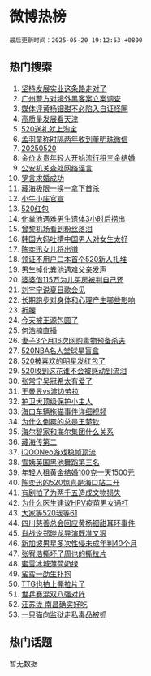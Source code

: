 # 微博热榜

`最后更新时间：2025-05-20 19:12:53 +0800`

## 热门搜索

1. [坚持发展实业这条路走对了](https://m.weibo.cn/search?containerid=100103type%3D1%26t%3D10%26q%3D%23%E5%9D%9A%E6%8C%81%E5%8F%91%E5%B1%95%E5%AE%9E%E4%B8%9A%E8%BF%99%E6%9D%A1%E8%B7%AF%E8%B5%B0%E5%AF%B9%E4%BA%86%23&stream_entry_id=51&isnewpage=1&extparam=seat%3D1%26dgr%3D0%26cate%3D10103%26q%3D%2523%25E5%259D%259A%25E6%258C%2581%25E5%258F%2591%25E5%25B1%2595%25E5%25AE%259E%25E4%25B8%259A%25E8%25BF%2599%25E6%259D%25A1%25E8%25B7%25AF%25E8%25B5%25B0%25E5%25AF%25B9%25E4%25BA%2586%2523%26stream_entry_id%3D51%26filter_type%3Drealtimehot%26pos%3D0%26c_type%3D51%26display_time%3D1747739572%26pre_seqid%3D174773957276603321605154)
1. [广州警方对境外黑客案立案调查](https://m.weibo.cn/search?containerid=100103type%3D1%26t%3D10%26q%3D%23%E5%B9%BF%E5%B7%9E%E8%AD%A6%E6%96%B9%E5%AF%B9%E5%A2%83%E5%A4%96%E9%BB%91%E5%AE%A2%E6%A1%88%E7%AB%8B%E6%A1%88%E8%B0%83%E6%9F%A5%23&stream_entry_id=31&isnewpage=1&extparam=seat%3D1%26dgr%3D0%26flag%3D0%26filter_type%3Drealtimehot%26realpos%3D1%26c_type%3D31%26cate%3D5001%26lcate%3D5001%26stream_entry_id%3D31%26band_rank%3D1%26pos%3D0%26q%3D%2523%25E5%25B9%25BF%25E5%25B7%259E%25E8%25AD%25A6%25E6%2596%25B9%25E5%25AF%25B9%25E5%25A2%2583%25E5%25A4%2596%25E9%25BB%2591%25E5%25AE%25A2%25E6%25A1%2588%25E7%25AB%258B%25E6%25A1%2588%25E8%25B0%2583%25E6%259F%25A5%2523%26display_time%3D1747739572%26pre_seqid%3D174773957276603321605154)
1. [媒体评黄杨钿甜不必陷入自证怪圈](https://m.weibo.cn/search?containerid=100103type%3D1%26t%3D10%26q%3D%E5%AA%92%E4%BD%93%E8%AF%84%E9%BB%84%E6%9D%A8%E9%92%BF%E7%94%9C%E4%B8%8D%E5%BF%85%E9%99%B7%E5%85%A5%E8%87%AA%E8%AF%81%E6%80%AA%E5%9C%88&stream_entry_id=31&isnewpage=1&extparam=seat%3D1%26dgr%3D0%26flag%3D1%26filter_type%3Drealtimehot%26realpos%3D2%26c_type%3D31%26cate%3D5001%26lcate%3D5001%26stream_entry_id%3D31%26band_rank%3D2%26pos%3D1%26q%3D%25E5%25AA%2592%25E4%25BD%2593%25E8%25AF%2584%25E9%25BB%2584%25E6%259D%25A8%25E9%2592%25BF%25E7%2594%259C%25E4%25B8%258D%25E5%25BF%2585%25E9%2599%25B7%25E5%2585%25A5%25E8%2587%25AA%25E8%25AF%2581%25E6%2580%25AA%25E5%259C%2588%26display_time%3D1747739572%26pre_seqid%3D174773957276603321605154)
1. [高质量发展看天津](https://m.weibo.cn/search?containerid=100103type%3D1%26t%3D10%26q%3D%23%E9%AB%98%E8%B4%A8%E9%87%8F%E5%8F%91%E5%B1%95%E7%9C%8B%E5%A4%A9%E6%B4%A5%23&stream_entry_id=31&isnewpage=1&extparam=seat%3D1%26dgr%3D0%26flag%3D1%26filter_type%3Drealtimehot%26realpos%3D3%26c_type%3D31%26cate%3D5001%26lcate%3D5001%26stream_entry_id%3D31%26band_rank%3D3%26pos%3D2%26q%3D%2523%25E9%25AB%2598%25E8%25B4%25A8%25E9%2587%258F%25E5%258F%2591%25E5%25B1%2595%25E7%259C%258B%25E5%25A4%25A9%25E6%25B4%25A5%2523%26display_time%3D1747739572%26pre_seqid%3D174773957276603321605154)
1. [520送礼就上淘宝](https://m.weibo.cn/search?containerid=100103type%3D1%26t%3D10%26q%3D%23520%E9%80%81%E7%A4%BC%E5%B0%B1%E4%B8%8A%E6%B7%98%E5%AE%9D%23&stream_entry_id=31&isnewpage=1&extparam=seat%3D1%26dgr%3D0%26is_ad_pos%3D1%26adid%3D286618%26filter_type%3Drealtimehot%26c_type%3D31%26topic_ad%3D1%26cate%3D5001%26stream_entry_id%3D31%26lcate%3D5001%26band_rank%3D4%26pos%3D3%26q%3D%2523520%25E9%2580%2581%25E7%25A4%25BC%25E5%25B0%25B1%25E4%25B8%258A%25E6%25B7%2598%25E5%25AE%259D%2523%26display_time%3D1747739572%26pre_seqid%3D174773957276603321605154)
1. [孟羽童称时隔两年收到董明珠微信](https://m.weibo.cn/search?containerid=100103type%3D1%26t%3D10%26q%3D%23%E5%AD%9F%E7%BE%BD%E7%AB%A5%E7%A7%B0%E6%97%B6%E9%9A%94%E4%B8%A4%E5%B9%B4%E6%94%B6%E5%88%B0%E8%91%A3%E6%98%8E%E7%8F%A0%E5%BE%AE%E4%BF%A1%23&stream_entry_id=31&isnewpage=1&extparam=seat%3D1%26dgr%3D0%26flag%3D0%26filter_type%3Drealtimehot%26realpos%3D4%26c_type%3D31%26cate%3D5001%26lcate%3D5001%26stream_entry_id%3D31%26band_rank%3D4%26pos%3D4%26q%3D%2523%25E5%25AD%259F%25E7%25BE%25BD%25E7%25AB%25A5%25E7%25A7%25B0%25E6%2597%25B6%25E9%259A%2594%25E4%25B8%25A4%25E5%25B9%25B4%25E6%2594%25B6%25E5%2588%25B0%25E8%2591%25A3%25E6%2598%258E%25E7%258F%25A0%25E5%25BE%25AE%25E4%25BF%25A1%2523%26display_time%3D1747739572%26pre_seqid%3D174773957276603321605154)
1. [20250520](https://m.weibo.cn/search?containerid=100103type%3D1%26t%3D10%26q%3D%2320250520%23&stream_entry_id=31&isnewpage=1&extparam=seat%3D1%26dgr%3D0%26flag%3D16%26filter_type%3Drealtimehot%26realpos%3D5%26c_type%3D31%26cate%3D5001%26lcate%3D5001%26stream_entry_id%3D31%26band_rank%3D5%26pos%3D5%26q%3D%252320250520%2523%26display_time%3D1747739572%26pre_seqid%3D174773957276603321605154)
1. [金价太贵年轻人开始流行租三金结婚](https://m.weibo.cn/search?containerid=100103type%3D1%26t%3D10%26q%3D%23%E9%87%91%E4%BB%B7%E5%A4%AA%E8%B4%B5%E5%B9%B4%E8%BD%BB%E4%BA%BA%E5%BC%80%E5%A7%8B%E6%B5%81%E8%A1%8C%E7%A7%9F%E4%B8%89%E9%87%91%E7%BB%93%E5%A9%9A%23&stream_entry_id=31&isnewpage=1&extparam=seat%3D1%26dgr%3D0%26flag%3D0%26filter_type%3Drealtimehot%26realpos%3D6%26c_type%3D31%26cate%3D5001%26lcate%3D5001%26stream_entry_id%3D31%26band_rank%3D6%26pos%3D6%26q%3D%2523%25E9%2587%2591%25E4%25BB%25B7%25E5%25A4%25AA%25E8%25B4%25B5%25E5%25B9%25B4%25E8%25BD%25BB%25E4%25BA%25BA%25E5%25BC%2580%25E5%25A7%258B%25E6%25B5%2581%25E8%25A1%258C%25E7%25A7%259F%25E4%25B8%2589%25E9%2587%2591%25E7%25BB%2593%25E5%25A9%259A%2523%26display_time%3D1747739572%26pre_seqid%3D174773957276603321605154)
1. [公安机关查处网络谣言](https://m.weibo.cn/search?containerid=100103type%3D1%26t%3D10%26q%3D%23%E5%85%AC%E5%AE%89%E6%9C%BA%E5%85%B3%E6%9F%A5%E5%A4%84%E7%BD%91%E7%BB%9C%E8%B0%A3%E8%A8%80%23&stream_entry_id=31&isnewpage=1&extparam=seat%3D1%26dgr%3D0%26is_ad_pos%3D1%26adid%3D286915%26filter_type%3Drealtimehot%26c_type%3D31%26cate%3D5001%26lcate%3D5001%26stream_entry_id%3D31%26band_rank%3D7%26pos%3D7%26q%3D%2523%25E5%2585%25AC%25E5%25AE%2589%25E6%259C%25BA%25E5%2585%25B3%25E6%259F%25A5%25E5%25A4%2584%25E7%25BD%2591%25E7%25BB%259C%25E8%25B0%25A3%25E8%25A8%2580%2523%26display_time%3D1747739572%26pre_seqid%3D174773957276603321605154)
1. [罗言求婚成功](https://m.weibo.cn/search?containerid=100103type%3D1%26t%3D10%26q%3D%E7%BD%97%E8%A8%80%E6%B1%82%E5%A9%9A%E6%88%90%E5%8A%9F&stream_entry_id=31&isnewpage=1&extparam=seat%3D1%26dgr%3D0%26flag%3D1%26filter_type%3Drealtimehot%26realpos%3D7%26c_type%3D31%26cate%3D5001%26lcate%3D5001%26stream_entry_id%3D31%26band_rank%3D7%26pos%3D8%26q%3D%25E7%25BD%2597%25E8%25A8%2580%25E6%25B1%2582%25E5%25A9%259A%25E6%2588%2590%25E5%258A%259F%26display_time%3D1747739572%26pre_seqid%3D174773957276603321605154)
1. [藏海极限一换一拿下首杀](https://m.weibo.cn/search?containerid=100103type%3D1%26t%3D10%26q%3D%23%E8%97%8F%E6%B5%B7%E6%9E%81%E9%99%90%E4%B8%80%E6%8D%A2%E4%B8%80%E6%8B%BF%E4%B8%8B%E9%A6%96%E6%9D%80%23&stream_entry_id=31&isnewpage=1&extparam=seat%3D1%26dgr%3D0%26flag%3D1%26filter_type%3Drealtimehot%26realpos%3D8%26c_type%3D31%26cate%3D5001%26lcate%3D5001%26stream_entry_id%3D31%26band_rank%3D8%26pos%3D9%26q%3D%2523%25E8%2597%258F%25E6%25B5%25B7%25E6%259E%2581%25E9%2599%2590%25E4%25B8%2580%25E6%258D%25A2%25E4%25B8%2580%25E6%258B%25BF%25E4%25B8%258B%25E9%25A6%2596%25E6%259D%2580%2523%26display_time%3D1747739572%26pre_seqid%3D174773957276603321605154)
1. [小牛小庄官宣](https://m.weibo.cn/search?containerid=100103type%3D1%26t%3D10%26q%3D%E5%B0%8F%E7%89%9B%E5%B0%8F%E5%BA%84%E5%AE%98%E5%AE%A3&stream_entry_id=31&isnewpage=1&extparam=seat%3D1%26dgr%3D0%26flag%3D1%26filter_type%3Drealtimehot%26realpos%3D9%26c_type%3D31%26cate%3D5001%26lcate%3D5001%26stream_entry_id%3D31%26band_rank%3D9%26pos%3D10%26q%3D%25E5%25B0%258F%25E7%2589%259B%25E5%25B0%258F%25E5%25BA%2584%25E5%25AE%2598%25E5%25AE%25A3%26display_time%3D1747739572%26pre_seqid%3D174773957276603321605154)
1. [520红包](https://m.weibo.cn/search?containerid=100103type%3D1%26t%3D10%26q%3D520%E7%BA%A2%E5%8C%85&stream_entry_id=31&isnewpage=1&extparam=seat%3D1%26dgr%3D0%26flag%3D0%26filter_type%3Drealtimehot%26realpos%3D10%26c_type%3D31%26cate%3D5001%26lcate%3D5001%26stream_entry_id%3D31%26band_rank%3D10%26pos%3D11%26q%3D520%25E7%25BA%25A2%25E5%258C%2585%26display_time%3D1747739572%26pre_seqid%3D174773957276603321605154)
1. [化粪池遇难男生遗体3小时后捞出](https://m.weibo.cn/search?containerid=100103type%3D1%26t%3D10%26q%3D%23%E5%8C%96%E7%B2%AA%E6%B1%A0%E9%81%87%E9%9A%BE%E7%94%B7%E7%94%9F%E9%81%97%E4%BD%933%E5%B0%8F%E6%97%B6%E5%90%8E%E6%8D%9E%E5%87%BA%23&stream_entry_id=31&isnewpage=1&extparam=seat%3D1%26dgr%3D0%26flag%3D1%26filter_type%3Drealtimehot%26realpos%3D11%26c_type%3D31%26cate%3D5001%26lcate%3D5001%26stream_entry_id%3D31%26band_rank%3D11%26pos%3D12%26q%3D%2523%25E5%258C%2596%25E7%25B2%25AA%25E6%25B1%25A0%25E9%2581%2587%25E9%259A%25BE%25E7%2594%25B7%25E7%2594%259F%25E9%2581%2597%25E4%25BD%25933%25E5%25B0%258F%25E6%2597%25B6%25E5%2590%258E%25E6%258D%259E%25E5%2587%25BA%2523%26display_time%3D1747739572%26pre_seqid%3D174773957276603321605154)
1. [曾黎机场看到粉丝落泪](https://m.weibo.cn/search?containerid=100103type%3D1%26t%3D10%26q%3D%23%E6%9B%BE%E9%BB%8E%E6%9C%BA%E5%9C%BA%E7%9C%8B%E5%88%B0%E7%B2%89%E4%B8%9D%E8%90%BD%E6%B3%AA%23&stream_entry_id=31&isnewpage=1&extparam=seat%3D1%26dgr%3D0%26flag%3D1%26filter_type%3Drealtimehot%26realpos%3D12%26c_type%3D31%26cate%3D5001%26lcate%3D5001%26stream_entry_id%3D31%26band_rank%3D12%26pos%3D13%26q%3D%2523%25E6%259B%25BE%25E9%25BB%258E%25E6%259C%25BA%25E5%259C%25BA%25E7%259C%258B%25E5%2588%25B0%25E7%25B2%2589%25E4%25B8%259D%25E8%2590%25BD%25E6%25B3%25AA%2523%26display_time%3D1747739572%26pre_seqid%3D174773957276603321605154)
1. [韩国大妈吐槽中国男人对女生太好](https://m.weibo.cn/search?containerid=100103type%3D1%26t%3D10%26q%3D%E9%9F%A9%E5%9B%BD%E5%A4%A7%E5%A6%88%E5%90%90%E6%A7%BD%E4%B8%AD%E5%9B%BD%E7%94%B7%E4%BA%BA%E5%AF%B9%E5%A5%B3%E7%94%9F%E5%A4%AA%E5%A5%BD&stream_entry_id=31&isnewpage=1&extparam=seat%3D1%26dgr%3D0%26flag%3D2%26filter_type%3Drealtimehot%26realpos%3D13%26c_type%3D31%26cate%3D5001%26lcate%3D5001%26stream_entry_id%3D31%26band_rank%3D13%26pos%3D14%26q%3D%25E9%259F%25A9%25E5%259B%25BD%25E5%25A4%25A7%25E5%25A6%2588%25E5%2590%2590%25E6%25A7%25BD%25E4%25B8%25AD%25E5%259B%25BD%25E7%2594%25B7%25E4%25BA%25BA%25E5%25AF%25B9%25E5%25A5%25B3%25E7%2594%259F%25E5%25A4%25AA%25E5%25A5%25BD%26display_time%3D1747739572%26pre_seqid%3D174773957276603321605154)
1. [陈奕迅女儿将出道](https://m.weibo.cn/search?containerid=100103type%3D1%26t%3D10%26q%3D%23%E9%99%88%E5%A5%95%E8%BF%85%E5%A5%B3%E5%84%BF%E5%B0%86%E5%87%BA%E9%81%93%23&stream_entry_id=31&isnewpage=1&extparam=seat%3D1%26dgr%3D0%26flag%3D1%26filter_type%3Drealtimehot%26realpos%3D14%26c_type%3D31%26cate%3D5001%26lcate%3D5001%26stream_entry_id%3D31%26band_rank%3D14%26pos%3D15%26q%3D%2523%25E9%2599%2588%25E5%25A5%2595%25E8%25BF%2585%25E5%25A5%25B3%25E5%2584%25BF%25E5%25B0%2586%25E5%2587%25BA%25E9%2581%2593%2523%26display_time%3D1747739572%26pre_seqid%3D174773957276603321605154)
1. [领证不用户口本首个520新人扎堆](https://m.weibo.cn/search?containerid=100103type%3D1%26t%3D10%26q%3D%23%E9%A2%86%E8%AF%81%E4%B8%8D%E7%94%A8%E6%88%B7%E5%8F%A3%E6%9C%AC%E9%A6%96%E4%B8%AA520%E6%96%B0%E4%BA%BA%E6%89%8E%E5%A0%86%23&stream_entry_id=31&isnewpage=1&extparam=seat%3D1%26dgr%3D0%26flag%3D1%26filter_type%3Drealtimehot%26realpos%3D15%26c_type%3D31%26cate%3D5001%26lcate%3D5001%26stream_entry_id%3D31%26band_rank%3D15%26pos%3D16%26q%3D%2523%25E9%25A2%2586%25E8%25AF%2581%25E4%25B8%258D%25E7%2594%25A8%25E6%2588%25B7%25E5%258F%25A3%25E6%259C%25AC%25E9%25A6%2596%25E4%25B8%25AA520%25E6%2596%25B0%25E4%25BA%25BA%25E6%2589%258E%25E5%25A0%2586%2523%26display_time%3D1747739572%26pre_seqid%3D174773957276603321605154)
1. [男生掉化粪池遇难父亲发声](https://m.weibo.cn/search?containerid=100103type%3D1%26t%3D10%26q%3D%23%E7%94%B7%E7%94%9F%E6%8E%89%E5%8C%96%E7%B2%AA%E6%B1%A0%E9%81%87%E9%9A%BE%E7%88%B6%E4%BA%B2%E5%8F%91%E5%A3%B0%23&stream_entry_id=31&isnewpage=1&extparam=seat%3D1%26dgr%3D0%26flag%3D0%26filter_type%3Drealtimehot%26realpos%3D16%26c_type%3D31%26cate%3D5001%26lcate%3D5001%26stream_entry_id%3D31%26band_rank%3D16%26pos%3D17%26q%3D%2523%25E7%2594%25B7%25E7%2594%259F%25E6%258E%2589%25E5%258C%2596%25E7%25B2%25AA%25E6%25B1%25A0%25E9%2581%2587%25E9%259A%25BE%25E7%2588%25B6%25E4%25BA%25B2%25E5%258F%2591%25E5%25A3%25B0%2523%26display_time%3D1747739572%26pre_seqid%3D174773957276603321605154)
1. [婆婆借115万为儿买房被判自己还](https://m.weibo.cn/search?containerid=100103type%3D1%26t%3D10%26q%3D%23%E5%A9%86%E5%A9%86%E5%80%9F115%E4%B8%87%E4%B8%BA%E5%84%BF%E4%B9%B0%E6%88%BF%E8%A2%AB%E5%88%A4%E8%87%AA%E5%B7%B1%E8%BF%98%23&stream_entry_id=31&isnewpage=1&extparam=seat%3D1%26dgr%3D0%26flag%3D1%26filter_type%3Drealtimehot%26realpos%3D17%26c_type%3D31%26cate%3D5001%26lcate%3D5001%26stream_entry_id%3D31%26band_rank%3D17%26pos%3D18%26q%3D%2523%25E5%25A9%2586%25E5%25A9%2586%25E5%2580%259F115%25E4%25B8%2587%25E4%25B8%25BA%25E5%2584%25BF%25E4%25B9%25B0%25E6%2588%25BF%25E8%25A2%25AB%25E5%2588%25A4%25E8%2587%25AA%25E5%25B7%25B1%25E8%25BF%2598%2523%26display_time%3D1747739572%26pre_seqid%3D174773957276603321605154)
1. [刘宇宁说夏日歌会见](https://m.weibo.cn/search?containerid=100103type%3D1%26t%3D10%26q%3D%23%E5%88%98%E5%AE%87%E5%AE%81%E8%AF%B4%E5%A4%8F%E6%97%A5%E6%AD%8C%E4%BC%9A%E8%A7%81%23&stream_entry_id=31&isnewpage=1&extparam=seat%3D1%26dgr%3D0%26flag%3D1%26filter_type%3Drealtimehot%26realpos%3D18%26c_type%3D31%26cate%3D5001%26lcate%3D5001%26stream_entry_id%3D31%26band_rank%3D18%26pos%3D19%26q%3D%2523%25E5%2588%2598%25E5%25AE%2587%25E5%25AE%2581%25E8%25AF%25B4%25E5%25A4%258F%25E6%2597%25A5%25E6%25AD%258C%25E4%25BC%259A%25E8%25A7%2581%2523%26display_time%3D1747739572%26pre_seqid%3D174773957276603321605154)
1. [长期跑步对身体和心理产生哪些影响](https://m.weibo.cn/search?containerid=100103type%3D1%26t%3D10%26q%3D%E9%95%BF%E6%9C%9F%E8%B7%91%E6%AD%A5%E5%AF%B9%E8%BA%AB%E4%BD%93%E5%92%8C%E5%BF%83%E7%90%86%E4%BA%A7%E7%94%9F%E5%93%AA%E4%BA%9B%E5%BD%B1%E5%93%8D&stream_entry_id=31&isnewpage=1&extparam=seat%3D1%26dgr%3D0%26flag%3D1%26is_ai_ask%3D1%26filter_type%3Drealtimehot%26realpos%3D19%26c_type%3D31%26lcate%3D5001%26cate%3D5001%26stream_entry_id%3D31%26band_rank%3D19%26pos%3D20%26q%3D%25E9%2595%25BF%25E6%259C%259F%25E8%25B7%2591%25E6%25AD%25A5%25E5%25AF%25B9%25E8%25BA%25AB%25E4%25BD%2593%25E5%2592%258C%25E5%25BF%2583%25E7%2590%2586%25E4%25BA%25A7%25E7%2594%259F%25E5%2593%25AA%25E4%25BA%259B%25E5%25BD%25B1%25E5%2593%258D%26display_time%3D1747739572%26pre_seqid%3D174773957276603321605154)
1. [折腰](https://m.weibo.cn/search?containerid=100103type%3D1%26t%3D10%26q%3D%E6%8A%98%E8%85%B0&stream_entry_id=31&isnewpage=1&extparam=seat%3D1%26dgr%3D0%26flag%3D1%26filter_type%3Drealtimehot%26realpos%3D20%26c_type%3D31%26cate%3D5001%26lcate%3D5001%26stream_entry_id%3D31%26band_rank%3D20%26pos%3D21%26q%3D%25E6%258A%2598%25E8%2585%25B0%26display_time%3D1747739572%26pre_seqid%3D174773957276603321605154)
1. [今天被王源包圆了](https://m.weibo.cn/search?containerid=100103type%3D1%26t%3D10%26q%3D%23%E4%BB%8A%E5%A4%A9%E8%A2%AB%E7%8E%8B%E6%BA%90%E5%8C%85%E5%9C%86%E4%BA%86%23&stream_entry_id=31&isnewpage=1&extparam=seat%3D1%26dgr%3D0%26flag%3D1%26filter_type%3Drealtimehot%26realpos%3D21%26c_type%3D31%26cate%3D5001%26lcate%3D5001%26stream_entry_id%3D31%26band_rank%3D21%26pos%3D22%26q%3D%2523%25E4%25BB%258A%25E5%25A4%25A9%25E8%25A2%25AB%25E7%258E%258B%25E6%25BA%2590%25E5%258C%2585%25E5%259C%2586%25E4%25BA%2586%2523%26display_time%3D1747739572%26pre_seqid%3D174773957276603321605154)
1. [何浩楠直播](https://m.weibo.cn/search?containerid=100103type%3D1%26t%3D10%26q%3D%E4%BD%95%E6%B5%A9%E6%A5%A0%E7%9B%B4%E6%92%AD&stream_entry_id=31&isnewpage=1&extparam=seat%3D1%26dgr%3D0%26flag%3D1%26filter_type%3Drealtimehot%26realpos%3D22%26c_type%3D31%26cate%3D5001%26lcate%3D5001%26stream_entry_id%3D31%26band_rank%3D22%26pos%3D23%26q%3D%25E4%25BD%2595%25E6%25B5%25A9%25E6%25A5%25A0%25E7%259B%25B4%25E6%2592%25AD%26display_time%3D1747739572%26pre_seqid%3D174773957276603321605154)
1. [妻子3个月16次网购毒物预备杀夫](https://m.weibo.cn/search?containerid=100103type%3D1%26t%3D10%26q%3D%23%E5%A6%BB%E5%AD%903%E4%B8%AA%E6%9C%8816%E6%AC%A1%E7%BD%91%E8%B4%AD%E6%AF%92%E7%89%A9%E9%A2%84%E5%A4%87%E6%9D%80%E5%A4%AB%23&stream_entry_id=31&isnewpage=1&extparam=seat%3D1%26dgr%3D0%26flag%3D0%26filter_type%3Drealtimehot%26realpos%3D23%26c_type%3D31%26cate%3D5001%26lcate%3D5001%26stream_entry_id%3D31%26band_rank%3D23%26pos%3D24%26q%3D%2523%25E5%25A6%25BB%25E5%25AD%25903%25E4%25B8%25AA%25E6%259C%258816%25E6%25AC%25A1%25E7%25BD%2591%25E8%25B4%25AD%25E6%25AF%2592%25E7%2589%25A9%25E9%25A2%2584%25E5%25A4%2587%25E6%259D%2580%25E5%25A4%25AB%2523%26display_time%3D1747739572%26pre_seqid%3D174773957276603321605154)
1. [520NBA名人堂球星盲盒](https://m.weibo.cn/search?containerid=100103type%3D1%26t%3D10%26q%3D%23520NBA%E5%90%8D%E4%BA%BA%E5%A0%82%E7%90%83%E6%98%9F%E7%9B%B2%E7%9B%92%23&stream_entry_id=31&isnewpage=1&extparam=seat%3D1%26dgr%3D0%26flag%3D1%26filter_type%3Drealtimehot%26realpos%3D24%26c_type%3D31%26cate%3D5001%26lcate%3D5001%26stream_entry_id%3D31%26band_rank%3D24%26pos%3D25%26q%3D%2523520NBA%25E5%2590%258D%25E4%25BA%25BA%25E5%25A0%2582%25E7%2590%2583%25E6%2598%259F%25E7%259B%25B2%25E7%259B%2592%2523%26display_time%3D1747739572%26pre_seqid%3D174773957276603321605154)
1. [520被喜欢的明星发红包了](https://m.weibo.cn/search?containerid=100103type%3D1%26t%3D10%26q%3D%23520%E8%A2%AB%E5%96%9C%E6%AC%A2%E7%9A%84%E6%98%8E%E6%98%9F%E5%8F%91%E7%BA%A2%E5%8C%85%E4%BA%86%23&stream_entry_id=31&isnewpage=1&extparam=seat%3D1%26dgr%3D0%26flag%3D1%26filter_type%3Drealtimehot%26realpos%3D25%26c_type%3D31%26cate%3D5001%26lcate%3D5001%26stream_entry_id%3D31%26band_rank%3D25%26pos%3D26%26q%3D%2523520%25E8%25A2%25AB%25E5%2596%259C%25E6%25AC%25A2%25E7%259A%2584%25E6%2598%258E%25E6%2598%259F%25E5%258F%2591%25E7%25BA%25A2%25E5%258C%2585%25E4%25BA%2586%2523%26display_time%3D1747739572%26pre_seqid%3D174773957276603321605154)
1. [520收到这花谁不会被感动到流泪](https://m.weibo.cn/search?containerid=100103type%3D1%26t%3D10%26q%3D520%E6%94%B6%E5%88%B0%E8%BF%99%E8%8A%B1%E8%B0%81%E4%B8%8D%E4%BC%9A%E8%A2%AB%E6%84%9F%E5%8A%A8%E5%88%B0%E6%B5%81%E6%B3%AA&stream_entry_id=31&isnewpage=1&extparam=seat%3D1%26dgr%3D0%26flag%3D1%26filter_type%3Drealtimehot%26realpos%3D26%26c_type%3D31%26cate%3D5001%26lcate%3D5001%26stream_entry_id%3D31%26band_rank%3D26%26pos%3D27%26q%3D520%25E6%2594%25B6%25E5%2588%25B0%25E8%25BF%2599%25E8%258A%25B1%25E8%25B0%2581%25E4%25B8%258D%25E4%25BC%259A%25E8%25A2%25AB%25E6%2584%259F%25E5%258A%25A8%25E5%2588%25B0%25E6%25B5%2581%25E6%25B3%25AA%26display_time%3D1747739572%26pre_seqid%3D174773957276603321605154)
1. [张常宁吴冠希太有爱了](https://m.weibo.cn/search?containerid=100103type%3D1%26t%3D10%26q%3D%23%E5%BC%A0%E5%B8%B8%E5%AE%81%E5%90%B4%E5%86%A0%E5%B8%8C%E5%A4%AA%E6%9C%89%E7%88%B1%E4%BA%86%23&stream_entry_id=31&isnewpage=1&extparam=seat%3D1%26dgr%3D0%26flag%3D1%26filter_type%3Drealtimehot%26realpos%3D27%26c_type%3D31%26cate%3D5001%26lcate%3D5001%26stream_entry_id%3D31%26band_rank%3D27%26pos%3D28%26q%3D%2523%25E5%25BC%25A0%25E5%25B8%25B8%25E5%25AE%2581%25E5%2590%25B4%25E5%2586%25A0%25E5%25B8%258C%25E5%25A4%25AA%25E6%259C%2589%25E7%2588%25B1%25E4%25BA%2586%2523%26display_time%3D1747739572%26pre_seqid%3D174773957276603321605154)
1. [王曼昱vs渡边劳拉](https://m.weibo.cn/search?containerid=100103type%3D1%26t%3D10%26q%3D%23%E7%8E%8B%E6%9B%BC%E6%98%B1vs%E6%B8%A1%E8%BE%B9%E5%8A%B3%E6%8B%89%23&stream_entry_id=31&isnewpage=1&extparam=seat%3D1%26dgr%3D0%26flag%3D1%26filter_type%3Drealtimehot%26realpos%3D28%26c_type%3D31%26cate%3D5001%26lcate%3D5001%26stream_entry_id%3D31%26band_rank%3D28%26pos%3D29%26q%3D%2523%25E7%258E%258B%25E6%259B%25BC%25E6%2598%25B1vs%25E6%25B8%25A1%25E8%25BE%25B9%25E5%258A%25B3%25E6%258B%2589%2523%26display_time%3D1747739572%26pre_seqid%3D174773957276603321605154)
1. [护卫犬顶级保护小主人](https://m.weibo.cn/search?containerid=100103type%3D1%26t%3D10%26q%3D%E6%8A%A4%E5%8D%AB%E7%8A%AC%E9%A1%B6%E7%BA%A7%E4%BF%9D%E6%8A%A4%E5%B0%8F%E4%B8%BB%E4%BA%BA&stream_entry_id=31&isnewpage=1&extparam=seat%3D1%26dgr%3D0%26flag%3D1%26filter_type%3Drealtimehot%26realpos%3D29%26c_type%3D31%26cate%3D5001%26lcate%3D5001%26stream_entry_id%3D31%26band_rank%3D29%26pos%3D30%26q%3D%25E6%258A%25A4%25E5%258D%25AB%25E7%258A%25AC%25E9%25A1%25B6%25E7%25BA%25A7%25E4%25BF%259D%25E6%258A%25A4%25E5%25B0%258F%25E4%25B8%25BB%25E4%25BA%25BA%26display_time%3D1747739572%26pre_seqid%3D174773957276603321605154)
1. [海口车辆拖猫事件详细视频](https://m.weibo.cn/search?containerid=100103type%3D1%26t%3D10%26q%3D%23%E6%B5%B7%E5%8F%A3%E8%BD%A6%E8%BE%86%E6%8B%96%E7%8C%AB%E4%BA%8B%E4%BB%B6%E8%AF%A6%E7%BB%86%E8%A7%86%E9%A2%91%23&stream_entry_id=31&isnewpage=1&extparam=seat%3D1%26dgr%3D0%26flag%3D1%26filter_type%3Drealtimehot%26realpos%3D30%26c_type%3D31%26cate%3D5001%26lcate%3D5001%26stream_entry_id%3D31%26band_rank%3D30%26pos%3D31%26q%3D%2523%25E6%25B5%25B7%25E5%258F%25A3%25E8%25BD%25A6%25E8%25BE%2586%25E6%258B%2596%25E7%258C%25AB%25E4%25BA%258B%25E4%25BB%25B6%25E8%25AF%25A6%25E7%25BB%2586%25E8%25A7%2586%25E9%25A2%2591%2523%26display_time%3D1747739572%26pre_seqid%3D174773957276603321605154)
1. [为什么倒霉的总是王楚钦](https://m.weibo.cn/search?containerid=100103type%3D1%26t%3D10%26q%3D%23%E4%B8%BA%E4%BB%80%E4%B9%88%E5%80%92%E9%9C%89%E7%9A%84%E6%80%BB%E6%98%AF%E7%8E%8B%E6%A5%9A%E9%92%A6%23&stream_entry_id=31&isnewpage=1&extparam=seat%3D1%26dgr%3D0%26flag%3D1%26filter_type%3Drealtimehot%26realpos%3D31%26c_type%3D31%26cate%3D5001%26lcate%3D5001%26stream_entry_id%3D31%26band_rank%3D31%26pos%3D32%26q%3D%2523%25E4%25B8%25BA%25E4%25BB%2580%25E4%25B9%2588%25E5%2580%2592%25E9%259C%2589%25E7%259A%2584%25E6%2580%25BB%25E6%2598%25AF%25E7%258E%258B%25E6%25A5%259A%25E9%2592%25A6%2523%26display_time%3D1747739572%26pre_seqid%3D174773957276603321605154)
1. [海尔智家和海尔集团什么关系](https://m.weibo.cn/search?containerid=100103type%3D1%26t%3D10%26q%3D%23%E6%B5%B7%E5%B0%94%E6%99%BA%E5%AE%B6%E5%92%8C%E6%B5%B7%E5%B0%94%E9%9B%86%E5%9B%A2%E4%BB%80%E4%B9%88%E5%85%B3%E7%B3%BB%23&stream_entry_id=31&isnewpage=1&extparam=seat%3D1%26dgr%3D0%26flag%3D1%26filter_type%3Drealtimehot%26realpos%3D32%26c_type%3D31%26cate%3D5001%26lcate%3D5001%26stream_entry_id%3D31%26band_rank%3D32%26pos%3D33%26q%3D%2523%25E6%25B5%25B7%25E5%25B0%2594%25E6%2599%25BA%25E5%25AE%25B6%25E5%2592%258C%25E6%25B5%25B7%25E5%25B0%2594%25E9%259B%2586%25E5%259B%25A2%25E4%25BB%2580%25E4%25B9%2588%25E5%2585%25B3%25E7%25B3%25BB%2523%26display_time%3D1747739572%26pre_seqid%3D174773957276603321605154)
1. [藏海传第二](https://m.weibo.cn/search?containerid=100103type%3D1%26t%3D10%26q%3D%23%E8%97%8F%E6%B5%B7%E4%BC%A0%E7%AC%AC%E4%BA%8C%23&stream_entry_id=31&isnewpage=1&extparam=seat%3D1%26dgr%3D0%26flag%3D0%26filter_type%3Drealtimehot%26realpos%3D33%26c_type%3D31%26cate%3D5001%26lcate%3D5001%26stream_entry_id%3D31%26band_rank%3D33%26pos%3D34%26q%3D%2523%25E8%2597%258F%25E6%25B5%25B7%25E4%25BC%25A0%25E7%25AC%25AC%25E4%25BA%258C%2523%26display_time%3D1747739572%26pre_seqid%3D174773957276603321605154)
1. [iQOONeo游戏稳帧顶流](https://m.weibo.cn/search?containerid=100103type%3D1%26t%3D10%26q%3D%23iQOONeo%E6%B8%B8%E6%88%8F%E7%A8%B3%E5%B8%A7%E9%A1%B6%E6%B5%81%23&stream_entry_id=31&isnewpage=1&extparam=seat%3D1%26dgr%3D0%26flag%3D1%26filter_type%3Drealtimehot%26realpos%3D34%26c_type%3D31%26cate%3D5001%26lcate%3D5001%26stream_entry_id%3D31%26band_rank%3D34%26pos%3D35%26q%3D%2523iQOONeo%25E6%25B8%25B8%25E6%2588%258F%25E7%25A8%25B3%25E5%25B8%25A7%25E9%25A1%25B6%25E6%25B5%2581%2523%26display_time%3D1747739572%26pre_seqid%3D174773957276603321605154)
1. [雪姨英国黑池舞蹈第三名](https://m.weibo.cn/search?containerid=100103type%3D1%26t%3D10%26q%3D%E9%9B%AA%E5%A7%A8%E8%8B%B1%E5%9B%BD%E9%BB%91%E6%B1%A0%E8%88%9E%E8%B9%88%E7%AC%AC%E4%B8%89%E5%90%8D&stream_entry_id=31&isnewpage=1&extparam=seat%3D1%26dgr%3D0%26flag%3D1%26filter_type%3Drealtimehot%26realpos%3D35%26c_type%3D31%26cate%3D5001%26lcate%3D5001%26stream_entry_id%3D31%26band_rank%3D35%26pos%3D36%26q%3D%25E9%259B%25AA%25E5%25A7%25A8%25E8%258B%25B1%25E5%259B%25BD%25E9%25BB%2591%25E6%25B1%25A0%25E8%2588%259E%25E8%25B9%2588%25E7%25AC%25AC%25E4%25B8%2589%25E5%2590%258D%26display_time%3D1747739572%26pre_seqid%3D174773957276603321605154)
1. [年轻人租黄金结婚100克一天1500元](https://m.weibo.cn/search?containerid=100103type%3D1%26t%3D10%26q%3D%23%E5%B9%B4%E8%BD%BB%E4%BA%BA%E7%A7%9F%E9%BB%84%E9%87%91%E7%BB%93%E5%A9%9A100%E5%85%8B%E4%B8%80%E5%A4%A91500%E5%85%83%23&stream_entry_id=31&isnewpage=1&extparam=seat%3D1%26dgr%3D0%26flag%3D1%26filter_type%3Drealtimehot%26realpos%3D36%26c_type%3D31%26cate%3D5001%26lcate%3D5001%26stream_entry_id%3D31%26band_rank%3D36%26pos%3D37%26q%3D%2523%25E5%25B9%25B4%25E8%25BD%25BB%25E4%25BA%25BA%25E7%25A7%259F%25E9%25BB%2584%25E9%2587%2591%25E7%25BB%2593%25E5%25A9%259A100%25E5%2585%258B%25E4%25B8%2580%25E5%25A4%25A91500%25E5%2585%2583%2523%26display_time%3D1747739572%26pre_seqid%3D174773957276603321605154)
1. [陈奕迅的520惊喜是海口站二开](https://m.weibo.cn/search?containerid=100103type%3D1%26t%3D10%26q%3D%23%E9%99%88%E5%A5%95%E8%BF%85%E7%9A%84520%E6%83%8A%E5%96%9C%E6%98%AF%E6%B5%B7%E5%8F%A3%E7%AB%99%E4%BA%8C%E5%BC%80%23&stream_entry_id=31&isnewpage=1&extparam=seat%3D1%26dgr%3D0%26flag%3D0%26filter_type%3Drealtimehot%26realpos%3D37%26c_type%3D31%26cate%3D5001%26lcate%3D5001%26stream_entry_id%3D31%26band_rank%3D37%26pos%3D38%26q%3D%2523%25E9%2599%2588%25E5%25A5%2595%25E8%25BF%2585%25E7%259A%2584520%25E6%2583%258A%25E5%2596%259C%25E6%2598%25AF%25E6%25B5%25B7%25E5%258F%25A3%25E7%25AB%2599%25E4%25BA%258C%25E5%25BC%2580%2523%26display_time%3D1747739572%26pre_seqid%3D174773957276603321605154)
1. [有剧拍了为两千五造成文物损失](https://m.weibo.cn/search?containerid=100103type%3D1%26t%3D10%26q%3D%E6%9C%89%E5%89%A7%E6%8B%8D%E4%BA%86%E4%B8%BA%E4%B8%A4%E5%8D%83%E4%BA%94%E9%80%A0%E6%88%90%E6%96%87%E7%89%A9%E6%8D%9F%E5%A4%B1&stream_entry_id=31&isnewpage=1&extparam=seat%3D1%26dgr%3D0%26flag%3D1%26filter_type%3Drealtimehot%26realpos%3D38%26c_type%3D31%26cate%3D5001%26lcate%3D5001%26stream_entry_id%3D31%26band_rank%3D38%26pos%3D39%26q%3D%25E6%259C%2589%25E5%2589%25A7%25E6%258B%258D%25E4%25BA%2586%25E4%25B8%25BA%25E4%25B8%25A4%25E5%258D%2583%25E4%25BA%2594%25E9%2580%25A0%25E6%2588%2590%25E6%2596%2587%25E7%2589%25A9%25E6%258D%259F%25E5%25A4%25B1%26display_time%3D1747739572%26pre_seqid%3D174773957276603321605154)
1. [为什么医生建议HPV疫苗男女通打](https://m.weibo.cn/search?containerid=100103type%3D1%26t%3D10%26q%3D%E4%B8%BA%E4%BB%80%E4%B9%88%E5%8C%BB%E7%94%9F%E5%BB%BA%E8%AE%AEHPV%E7%96%AB%E8%8B%97%E7%94%B7%E5%A5%B3%E9%80%9A%E6%89%93&stream_entry_id=31&isnewpage=1&extparam=seat%3D1%26dgr%3D0%26flag%3D1%26filter_type%3Drealtimehot%26realpos%3D39%26c_type%3D31%26cate%3D5001%26lcate%3D5001%26stream_entry_id%3D31%26band_rank%3D39%26pos%3D40%26q%3D%25E4%25B8%25BA%25E4%25BB%2580%25E4%25B9%2588%25E5%258C%25BB%25E7%2594%259F%25E5%25BB%25BA%25E8%25AE%25AEHPV%25E7%2596%25AB%25E8%258B%2597%25E7%2594%25B7%25E5%25A5%25B3%25E9%2580%259A%25E6%2589%2593%26display_time%3D1747739572%26pre_seqid%3D174773957276603321605154)
1. [大家等520我等61](https://m.weibo.cn/search?containerid=100103type%3D1%26t%3D10%26q%3D%E5%A4%A7%E5%AE%B6%E7%AD%89520%E6%88%91%E7%AD%8961&stream_entry_id=31&isnewpage=1&extparam=seat%3D1%26dgr%3D0%26flag%3D1%26filter_type%3Drealtimehot%26realpos%3D40%26c_type%3D31%26cate%3D5001%26lcate%3D5001%26stream_entry_id%3D31%26band_rank%3D40%26pos%3D41%26q%3D%25E5%25A4%25A7%25E5%25AE%25B6%25E7%25AD%2589520%25E6%2588%2591%25E7%25AD%258961%26display_time%3D1747739572%26pre_seqid%3D174773957276603321605154)
1. [四川慈善总会回应黄杨钿甜耳环事件](https://m.weibo.cn/search?containerid=100103type%3D1%26t%3D10%26q%3D%23%E5%9B%9B%E5%B7%9D%E6%85%88%E5%96%84%E6%80%BB%E4%BC%9A%E5%9B%9E%E5%BA%94%E9%BB%84%E6%9D%A8%E9%92%BF%E7%94%9C%E8%80%B3%E7%8E%AF%E4%BA%8B%E4%BB%B6%23&stream_entry_id=31&isnewpage=1&extparam=seat%3D1%26dgr%3D0%26flag%3D0%26filter_type%3Drealtimehot%26realpos%3D41%26c_type%3D31%26cate%3D5001%26lcate%3D5001%26stream_entry_id%3D31%26band_rank%3D41%26pos%3D42%26q%3D%2523%25E5%259B%259B%25E5%25B7%259D%25E6%2585%2588%25E5%2596%2584%25E6%2580%25BB%25E4%25BC%259A%25E5%259B%259E%25E5%25BA%2594%25E9%25BB%2584%25E6%259D%25A8%25E9%2592%25BF%25E7%2594%259C%25E8%2580%25B3%25E7%258E%25AF%25E4%25BA%258B%25E4%25BB%25B6%2523%26display_time%3D1747739572%26pre_seqid%3D174773957276603321605154)
1. [肖战说郑晓龙导演既准又狠](https://m.weibo.cn/search?containerid=100103type%3D1%26t%3D10%26q%3D%23%E8%82%96%E6%88%98%E8%AF%B4%E9%83%91%E6%99%93%E9%BE%99%E5%AF%BC%E6%BC%94%E6%97%A2%E5%87%86%E5%8F%88%E7%8B%A0%23&stream_entry_id=31&isnewpage=1&extparam=seat%3D1%26dgr%3D0%26flag%3D1%26filter_type%3Drealtimehot%26realpos%3D42%26c_type%3D31%26cate%3D5001%26lcate%3D5001%26stream_entry_id%3D31%26band_rank%3D42%26pos%3D43%26q%3D%2523%25E8%2582%2596%25E6%2588%2598%25E8%25AF%25B4%25E9%2583%2591%25E6%2599%2593%25E9%25BE%2599%25E5%25AF%25BC%25E6%25BC%2594%25E6%2597%25A2%25E5%2587%2586%25E5%258F%2588%25E7%258B%25A0%2523%26display_time%3D1747739572%26pre_seqid%3D174773957276603321605154)
1. [新加坡男星多次性侵未成年判40个月](https://m.weibo.cn/search?containerid=100103type%3D1%26t%3D10%26q%3D%23%E6%96%B0%E5%8A%A0%E5%9D%A1%E7%94%B7%E6%98%9F%E5%A4%9A%E6%AC%A1%E6%80%A7%E4%BE%B5%E6%9C%AA%E6%88%90%E5%B9%B4%E5%88%A440%E4%B8%AA%E6%9C%88%23&stream_entry_id=31&isnewpage=1&extparam=seat%3D1%26dgr%3D0%26flag%3D0%26filter_type%3Drealtimehot%26realpos%3D43%26c_type%3D31%26cate%3D5001%26lcate%3D5001%26stream_entry_id%3D31%26band_rank%3D43%26pos%3D44%26q%3D%2523%25E6%2596%25B0%25E5%258A%25A0%25E5%259D%25A1%25E7%2594%25B7%25E6%2598%259F%25E5%25A4%259A%25E6%25AC%25A1%25E6%2580%25A7%25E4%25BE%25B5%25E6%259C%25AA%25E6%2588%2590%25E5%25B9%25B4%25E5%2588%25A440%25E4%25B8%25AA%25E6%259C%2588%2523%26display_time%3D1747739572%26pre_seqid%3D174773957276603321605154)
1. [张宥浩撕坏了周也的撕拉片](https://m.weibo.cn/search?containerid=100103type%3D1%26t%3D10%26q%3D%E5%BC%A0%E5%AE%A5%E6%B5%A9%E6%92%95%E5%9D%8F%E4%BA%86%E5%91%A8%E4%B9%9F%E7%9A%84%E6%92%95%E6%8B%89%E7%89%87&stream_entry_id=31&isnewpage=1&extparam=seat%3D1%26dgr%3D0%26flag%3D1%26filter_type%3Drealtimehot%26realpos%3D44%26c_type%3D31%26cate%3D5001%26lcate%3D5001%26stream_entry_id%3D31%26band_rank%3D44%26pos%3D45%26q%3D%25E5%25BC%25A0%25E5%25AE%25A5%25E6%25B5%25A9%25E6%2592%2595%25E5%259D%258F%25E4%25BA%2586%25E5%2591%25A8%25E4%25B9%259F%25E7%259A%2584%25E6%2592%2595%25E6%258B%2589%25E7%2589%2587%26display_time%3D1747739572%26pre_seqid%3D174773957276603321605154)
1. [蜜雪冰城薄荷奶绿](https://m.weibo.cn/search?containerid=100103type%3D1%26t%3D10%26q%3D%E8%9C%9C%E9%9B%AA%E5%86%B0%E5%9F%8E%E8%96%84%E8%8D%B7%E5%A5%B6%E7%BB%BF&stream_entry_id=31&isnewpage=1&extparam=seat%3D1%26dgr%3D0%26flag%3D1%26filter_type%3Drealtimehot%26realpos%3D45%26c_type%3D31%26cate%3D5001%26lcate%3D5001%26stream_entry_id%3D31%26band_rank%3D45%26pos%3D46%26q%3D%25E8%259C%259C%25E9%259B%25AA%25E5%2586%25B0%25E5%259F%258E%25E8%2596%2584%25E8%258D%25B7%25E5%25A5%25B6%25E7%25BB%25BF%26display_time%3D1747739572%26pre_seqid%3D174773957276603321605154)
1. [蛮蛮一劭生扑抱](https://m.weibo.cn/search?containerid=100103type%3D1%26t%3D10%26q%3D%E8%9B%AE%E8%9B%AE%E4%B8%80%E5%8A%AD%E7%94%9F%E6%89%91%E6%8A%B1&stream_entry_id=31&isnewpage=1&extparam=seat%3D1%26dgr%3D0%26flag%3D1%26filter_type%3Drealtimehot%26realpos%3D46%26c_type%3D31%26cate%3D5001%26lcate%3D5001%26stream_entry_id%3D31%26band_rank%3D46%26pos%3D47%26q%3D%25E8%259B%25AE%25E8%259B%25AE%25E4%25B8%2580%25E5%258A%25AD%25E7%2594%259F%25E6%2589%2591%25E6%258A%25B1%26display_time%3D1747739572%26pre_seqid%3D174773957276603321605154)
1. [TTG也拍上撕拉片了](https://m.weibo.cn/search?containerid=100103type%3D1%26t%3D10%26q%3D%23TTG%E4%B9%9F%E6%8B%8D%E4%B8%8A%E6%92%95%E6%8B%89%E7%89%87%E4%BA%86%23&stream_entry_id=31&isnewpage=1&extparam=seat%3D1%26dgr%3D0%26flag%3D1%26filter_type%3Drealtimehot%26realpos%3D47%26c_type%3D31%26cate%3D5001%26lcate%3D5001%26stream_entry_id%3D31%26band_rank%3D47%26pos%3D48%26q%3D%2523TTG%25E4%25B9%259F%25E6%258B%258D%25E4%25B8%258A%25E6%2592%2595%25E6%258B%2589%25E7%2589%2587%25E4%25BA%2586%2523%26display_time%3D1747739572%26pre_seqid%3D174773957276603321605154)
1. [世乒赛混双八强对阵](https://m.weibo.cn/search?containerid=100103type%3D1%26t%3D10%26q%3D%E4%B8%96%E4%B9%92%E8%B5%9B%E6%B7%B7%E5%8F%8C%E5%85%AB%E5%BC%BA%E5%AF%B9%E9%98%B5&stream_entry_id=31&isnewpage=1&extparam=seat%3D1%26dgr%3D0%26flag%3D1%26filter_type%3Drealtimehot%26realpos%3D48%26c_type%3D31%26cate%3D5001%26lcate%3D5001%26stream_entry_id%3D31%26band_rank%3D48%26pos%3D49%26q%3D%25E4%25B8%2596%25E4%25B9%2592%25E8%25B5%259B%25E6%25B7%25B7%25E5%258F%258C%25E5%2585%25AB%25E5%25BC%25BA%25E5%25AF%25B9%25E9%2598%25B5%26display_time%3D1747739572%26pre_seqid%3D174773957276603321605154)
1. [汪苏泷 南昌确实好吃](https://m.weibo.cn/search?containerid=100103type%3D1%26t%3D10%26q%3D%E6%B1%AA%E8%8B%8F%E6%B3%B7+%E5%8D%97%E6%98%8C%E7%A1%AE%E5%AE%9E%E5%A5%BD%E5%90%83&stream_entry_id=31&isnewpage=1&extparam=seat%3D1%26dgr%3D0%26flag%3D1%26filter_type%3Drealtimehot%26realpos%3D49%26c_type%3D31%26cate%3D5001%26lcate%3D5001%26stream_entry_id%3D31%26band_rank%3D49%26pos%3D50%26q%3D%25E6%25B1%25AA%25E8%258B%258F%25E6%25B3%25B7%2520%25E5%258D%2597%25E6%2598%258C%25E7%25A1%25AE%25E5%25AE%259E%25E5%25A5%25BD%25E5%2590%2583%26display_time%3D1747739572%26pre_seqid%3D174773957276603321605154)
1. [一只猫向监狱走私毒品被抓](https://m.weibo.cn/search?containerid=100103type%3D1%26t%3D10%26q%3D%23%E4%B8%80%E5%8F%AA%E7%8C%AB%E5%90%91%E7%9B%91%E7%8B%B1%E8%B5%B0%E7%A7%81%E6%AF%92%E5%93%81%E8%A2%AB%E6%8A%93%23&stream_entry_id=31&isnewpage=1&extparam=seat%3D1%26dgr%3D0%26flag%3D0%26filter_type%3Drealtimehot%26realpos%3D50%26c_type%3D31%26cate%3D5001%26lcate%3D5001%26stream_entry_id%3D31%26band_rank%3D50%26pos%3D51%26q%3D%2523%25E4%25B8%2580%25E5%258F%25AA%25E7%258C%25AB%25E5%2590%2591%25E7%259B%2591%25E7%258B%25B1%25E8%25B5%25B0%25E7%25A7%2581%25E6%25AF%2592%25E5%2593%2581%25E8%25A2%25AB%25E6%258A%2593%2523%26display_time%3D1747739572%26pre_seqid%3D174773957276603321605154)

## 热门话题

暂无数据
